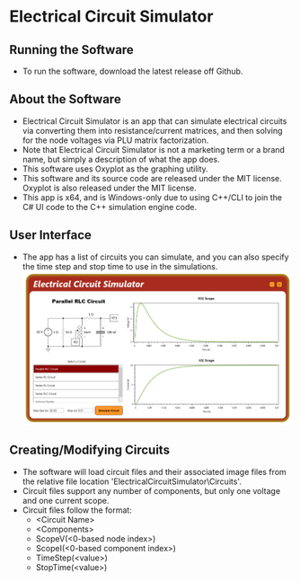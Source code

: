 # Electrical Circuit Simulator
## Running the Software
- To run the software, download the latest release off Github.
## About the Software
- Electrical Circuit Simulator is an app that can simulate electrical circuits via converting them into resistance/current matrices, and then solving for the node voltages via PLU matrix factorization.
- Note that Electrical Circuit Simulator is not a marketing term or a brand name, but simply a description of what the app does.
- This software uses Oxyplot as the graphing utility. 
- This software and its source code are released under the MIT license. Oxyplot is also released under the MIT license.
- This app is x64, and is Windows-only due to using C++/CLI to join the C# UI code to the C++ simulation engine code.
## User Interface
- The app has a list of circuits you can simulate, and you can also specify the time step and stop time to use in the simulations.
![User Interface](UI.png "User Interface")
## Creating/Modifying Circuits
- The software will load circuit files and their associated image files from the relative file location 'ElectricalCircuitSimulator\Circuits'. 
- Circuit files support any number of components, but only one voltage and one current scope.
- Circuit files follow the format:
	- \<Circuit Name\>
	- \<Components\>
	- ScopeV(\<0-based node index\>)
	- ScopeI(\<0-based component index\>)
	- TimeStep(\<value\>)
	- StopTime(\<value\>)